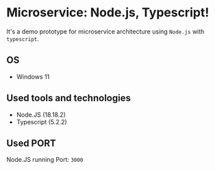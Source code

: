 # Microservice: Node.js, Typescript!
It's a demo prototype for microservice architecture using `Node.js` with `typescript`.

## OS
- Windows 11

## Used tools and technologies
- Node.JS (18.18.2)
- Typescript (5.2.2)

## Used PORT
Node.JS running Port: ```3000```
